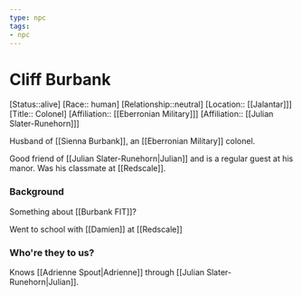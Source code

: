 ```yaml
---
type: npc
tags: 
- npc
---
```


# Cliff Burbank
[Status::alive]
[Race:: human]
[Relationship::neutral]
[Location:: [[Jalantar]]]
[Title:: Colonel]
[Affiliation:: [[Eberronian Military]]]
[Affiliation:: [[Julian Slater-Runehorn]]]

Husband of [[Sienna Burbank]],  an [[Eberronian Military]] colonel. 

Good friend of [[Julian Slater-Runehorn|Julian]] and is a regular guest at his manor. Was his classmate at [[Redscale]]. 

### Background
Something about [[Burbank FIT]]? 

Went to school with [[Damien]] at [[Redscale]]

### Who're they to us? 
Knows [[Adrienne Spout|Adrienne]] through [[Julian Slater-Runehorn|Julian]]. 
